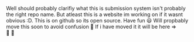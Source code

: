 Well should probably clarifiy what this is submission system isn't probably the right repo name. 
But atleast this is a website im working on if it wasnt obvious :D. This is on github so its open source. Have fun 😃
Will propbably move this soon to avoid confusion 👋 If i have moved it it will be here =>                                                                                                                                                                       
👋 👋
